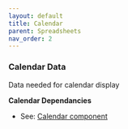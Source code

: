 ```yaml
---
layout: default
title: Calendar
parent: Spreadsheets
nav_order: 2
---
```


### Calendar Data

Data needed for calendar display

**Calendar Dependancies**
- See: [Calendar component]({{site.mybase}}/components/calendar.html)
